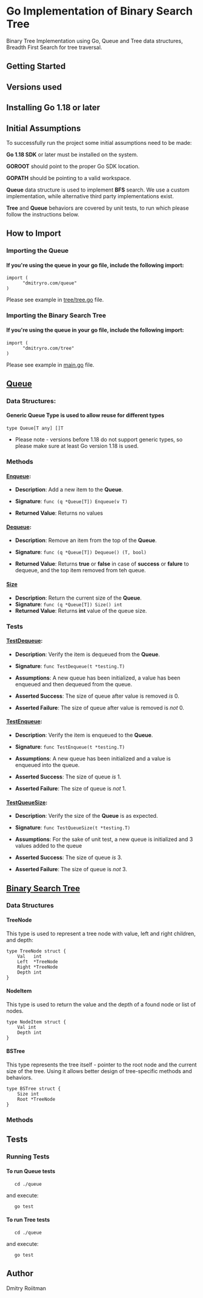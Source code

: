 # Go Implementation of Binary Search Tree
Binary Tree Implementation using Go, Queue and Tree data structures, Breadth First Search for tree traversal.

## Getting Started


## Versions used


## Installing Go 1.18 or later


## Initial Assumptions
To successfully run the project some initial assumptions need to be made:

**Go 1.18 SDK** or later must be installed on the system.

**GOROOT** should point to the proper Go SDK location.

**GOPATH** should be pointing to  a valid workspace.

**Queue** data structure is used to implement **BFS** search. We use a custom implementation, while alternative 
      third party implementations exist.

**Tree** and **Queue** behaviors are covered by unit tests, to run which please follow the instructions below.
     

## How to Import
### Importing the Queue
#### If you're using the queue in your go file, include the following import:
```
import (
      "dmitryro.com/queue"
)
```
Please see example in [tree/tree.go](https://github.com/dmitryro/gotests/blob/master/tree/tree.go) file.

### Importing the Binary Search Tree
#### If you're using the queue in your go file, include the following import:
```
import (
      "dmitryro.com/tree"
)
```
Please see example in [main.go](https://github.com/dmitryro/gotests/blob/master/main.go) file.





## [Queue](https://github.com/dmitryro/gotests/blob/master/queue/queue.go)
### Data Structures:
#### Generic Queue Type is used to allow reuse for different types
```
type Queue[T any] []T
```
* Please note - versions before 1.18 do not support generic types, so please make sure at least Go version 1.18 is used.


### Methods
#### [**Enqueue**](https://github.com/dmitryro/gotests/blob/master/queue/queue.go#L6):
  - **Description**: Add a new item to the **Queue**.

  - **Signature**: ``` func (q *Queue[T]) Enqueue(v T)  ```

  - **Returned Value**: Returns no values


#### [**Dequeue**](https://github.com/dmitryro/gotests/blob/master/queue/queue.go#L11): 
  - **Description**: Remove an item from the top of the **Queue**.

  - **Signature**: ``` func (q *Queue[T]) Dequeue() (T, bool)  ```

  - **Returned Value**: Returns **true** or **false** in case of **success** or **falure** to dequeue, and the top item removed from teh queue.



#### [**Size**](https://github.com/dmitryro/gotests/blob/master/queue/queue.go#L23)
  - **Description**: Return the current size of the **Queue**.
  - **Signature**: ``` func (q *Queue[T]) Size() int ```
  - **Returned Value**: Returns **int** value of the queue size.


### Tests
#### [**TestDequeue**](https://github.com/dmitryro/gotests/blob/master/queue/queue_test.go#L8):
  - **Description**: Verify the item is dequeued from the **Queue**.

  - **Signature**: ``` func TestDequeue(t *testing.T)  ```

  - **Assumptions**:  A new queue has been initialized, a value has been enqueued and then dequeued from the queue.

  - **Asserted Success**: The size of queue after value is removed *is* 0.

  - **Asserted Failure**: The size of queue after value is removed is *not* 0. 


#### [**TestEnqueue**](https://github.com/dmitryro/gotests/blob/master/queue/queue_test.go#L22):
  - **Description**: Verify the item is enqueued to the **Queue**.

  - **Signature**: ``` func TestEnqueue(t *testing.T)  ```

  - **Assumptions**: A new queue has been initialized and a value is enqueued into the queue.

  - **Asserted Success**: The size of queue *is* 1.

  - **Asserted Failure**: The size of queue is *not* 1.


#### [**TestQueueSize**](https://github.com/dmitryro/gotests/blob/master/queue/queue_test.go#L35):
  - **Description**: Verify the size of the **Queue** is as expected.

  - **Signature**: ``` func TestQueueSize(t *testing.T)  ```

  - **Assumptions**: For the sake of unit test, a new queue is initialized and 3 values added to the queue

  - **Asserted Success**: The size of queue *is* 3.

  - **Asserted Failure**: The size of queue is *not* 3.




## [Binary Search Tree](https://github.com/dmitryro/gotests/blob/master/tree/tree.go)
### Data Structures
#### TreeNode

This type is used to represent a tree node with value, left and right children, and depth:
```
type TreeNode struct {
    Val   int
    Left  *TreeNode
    Right *TreeNode
    Depth int
}
``` 

#### NodeItem

This type is used to return the value and the depth of a found node or list of nodes.
```
type NodeItem struct {
    Val int
    Depth int
}
```

#### BSTree

This type represents the tree itself - pointer to the root node and the current size of the tree. Using it
allows better design of tree-specific methods and behaviors.
```
type BSTree struct {
    Size int
    Root *TreeNode
}
```

### Methods
####


## Tests
###


### Running Tests
#### To run Queue tests 

```
   cd ./queue
```
and execute:
```
   go test
```

#### To run Tree tests 

```
   cd ./queue
```
and execute:
```
   go test
```

## Author
Dmitry Roiitman 



